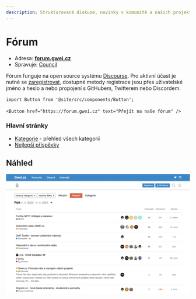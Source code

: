 ```yaml
---
description: Strukturovaná diskuze, novinky v komunitě a našich projektech
---
```


# Fórum

* Adresa: [**forum.gwei.cz**](https://forum.gwei.cz/)
* Spravuje: [Council](../council/)

Fórum funguje na open source systému [Discourse](https://www.discourse.org/). Pro aktivní účast je nutné se [zaregistrovat](https://forum.gwei.cz/signup), dostupné metody registrace jsou přes uživatelské jméno a heslo a nebo propojení s GitHubem, Twitterem nebo Discordem.

```mdx-code-block
import Button from '@site/src/components/Button';

<Button href="https://forum.gwei.cz" text="Přejít na naše fórum" />
```

### Hlavní stránky

* [Kategorie](https://forum.gwei.cz/categories) - přehled všech kategorií
* [Nejlepší příspěvky](https://forum.gwei.cz/top)

## Náhled

[![Náhled našeho fóra](<../.gitbook/assets/forum-screenshot (1).png>)](https://forum.gwei.cz)



